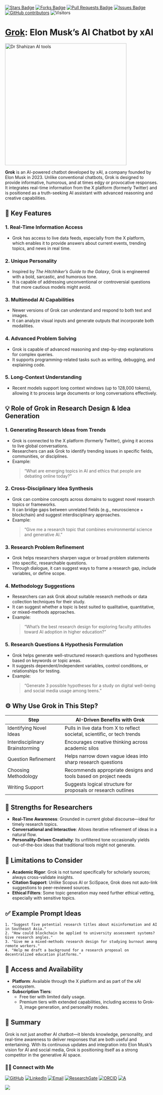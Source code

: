 <a href="https://github.com/drshahizan/short-course/stargazers"><img src="https://img.shields.io/github/stars/drshahizan/short-course" alt="Stars Badge"/></a>
<a href="https://github.com/drshahizan/short-course/network/members"><img src="https://img.shields.io/github/forks/drshahizan/short-course" alt="Forks Badge"/></a>
<a href="https://github.com/drshahizan/short-course/pulls"><img src="https://img.shields.io/github/issues-pr/drshahizan/short-course" alt="Pull Requests Badge"/></a>
<a href="https://github.com/drshahizan/short-course"><img src="https://img.shields.io/github/issues/drshahizan/short-course" alt="Issues Badge"/></a>
<a href="https://github.com/drshahizan/short-course/graphs/contributors"><img alt="GitHub contributors" src="https://img.shields.io/github/contributors/drshahizan/short-course?color=2b9348"></a>
![Visitors](https://api.visitorbadge.io/api/visitors?path=https%3A%2F%2Fgithub.com%2Fdrshahizan%2Fshort-course&labelColor=%23d9e3f0&countColor=%23697689&style=flat)
 
# [Grok](https://grok.com/): Elon Musk’s AI Chatbot by xAI
 
 <img src="https://opencv.org/wp-content/uploads/2025/02/1920x1080-1.jpg" alt="Dr Shahizan AI tools"  height="400">

**Grok** is an AI-powered chatbot developed by xAI, a company founded by Elon Musk in 2023. Unlike conventional chatbots, Grok is designed to provide informative, humorous, and at times edgy or provocative responses. It integrates real-time information from the X platform (formerly Twitter) and is positioned as a truth-seeking AI assistant with advanced reasoning and creative capabilities.

## 🧠 Key Features

### 1. Real-Time Information Access
- Grok has access to live data feeds, especially from the X platform, which enables it to provide answers about current events, trending topics, and news in real time.

### 2. Unique Personality
- Inspired by *The Hitchhiker’s Guide to the Galaxy*, Grok is engineered with a bold, sarcastic, and humorous tone.
- It is capable of addressing unconventional or controversial questions that more cautious models might avoid.

### 3. Multimodal AI Capabilities
- Newer versions of Grok can understand and respond to both text and images.
- It can analyze visual inputs and generate outputs that incorporate both modalities.

### 4. Advanced Problem Solving
- Grok is capable of advanced reasoning and step-by-step explanations for complex queries.
- It supports programming-related tasks such as writing, debugging, and explaining code.

### 5. Long-Context Understanding
- Recent models support long context windows (up to 128,000 tokens), allowing it to process large documents or long conversations effectively.

## 💡 Role of Grok in Research Design & Idea Generation

### 1. **Generating Research Ideas from Trends**
- Grok is connected to the X platform (formerly Twitter), giving it access to live global conversations.
- Researchers can ask Grok to identify trending issues in specific fields, communities, or disciplines.
- Example:  
  > “What are emerging topics in AI and ethics that people are debating online today?”

### 2. **Cross-Disciplinary Idea Synthesis**
- Grok can combine concepts across domains to suggest novel research topics or frameworks.
- It can bridge gaps between unrelated fields (e.g., neuroscience + blockchain) and suggest interdisciplinary approaches.
- Example:  
  > “Give me a research topic that combines environmental science and generative AI.”

### 3. **Research Problem Refinement**
- Grok helps researchers sharpen vague or broad problem statements into specific, researchable questions.
- Through dialogue, it can suggest ways to frame a research gap, include variables, or define scope.

### 4. **Methodology Suggestions**
- Researchers can ask Grok about suitable research methods or data collection techniques for their study.
- It can suggest whether a topic is best suited to qualitative, quantitative, or mixed-methods approaches.
- Example:  
  > “What’s the best research design for exploring faculty attitudes toward AI adoption in higher education?”

### 5. **Research Questions & Hypothesis Formulation**
- Grok helps generate well-structured research questions and hypotheses based on keywords or topic areas.
- It suggests dependent/independent variables, control conditions, or relationships for testing.
- Example:  
  > “Generate 3 possible hypotheses for a study on digital well-being and social media usage among teens.”

## ⚙️ Why Use Grok in This Step?

| Step                          | AI-Driven Benefits with Grok                                              |
|-------------------------------|--------------------------------------------------------------------------|
| Identifying Novel Ideas       | Pulls in live data from X to reflect societal, scientific, or tech trends |
| Interdisciplinary Brainstorming| Encourages creative thinking across academic silos                        |
| Question Refinement           | Helps narrow down vague ideas into sharp research questions               |
| Choosing Methodology          | Recommends appropriate designs and tools based on project needs           |
| Writing Support               | Suggests logical structure for proposals or research outlines             |

## 🚀 Strengths for Researchers

- **Real-Time Awareness**: Grounded in current global discourse—ideal for timely research topics.
- **Conversational and Interactive**: Allows iterative refinement of ideas in a natural flow.
- **Personality-Driven Creativity**: Its unfiltered tone occasionally yields out-of-the-box ideas that traditional tools might not generate.

## 📌 Limitations to Consider

- **Academic Rigor**: Grok is not tuned specifically for scholarly sources; always cross-validate insights.
- **Citation Support**: Unlike Scopus AI or SciSpace, Grok does not auto-link suggestions to peer-reviewed sources.
- **Ethical Filters**: Some topic generation may need further ethical vetting, especially with sensitive topics.

## ✅ Example Prompt Ideas

```text
1. "Suggest five potential research titles about misinformation and AI in Southeast Asia."
2. "How could blockchain be applied to university assessment systems? Give research angles."
3. "Give me a mixed-methods research design for studying burnout among remote workers."
4. "Help me draft a background for a research proposal on decentralized education platforms."
```

## 📱 Access and Availability

- **Platform**: Available through the X platform and as part of the xAI ecosystem.
- **Subscription Tiers**:
  - Free tier with limited daily usage.
  - Premium tiers with extended capabilities, including access to Grok-3, image generation, and personality modes.

## 🧭 Summary

Grok is not just another AI chatbot—it blends knowledge, personality, and real-time awareness to deliver responses that are both useful and entertaining. With its continuous updates and integration into Elon Musk’s vision for AI and social media, Grok is positioning itself as a strong competitor in the generative AI space.


### 🙌🏻 Connect with Me
<p align="left">
    <a href="https://github.com/drshahizan" target="_blank"><img alt="GitHub" src="https://img.shields.io/badge/-@drshahizan-181717?style=flat-square&logo=GitHub&logoColor=white"></a>
    <a href="https://www.linkedin.com/in/drshahizan" target="_blank"><img alt="LinkedIn" src="https://img.shields.io/badge/-drshahizan-blue?style=flat-square&logo=Linkedin&logoColor=white&link=https://www.linkedin.com/in/drshahizan/"></a>
    <a href="mailto:shahizan@utm.my" target="_blank"><img alt="Email" src="https://img.shields.io/badge/-shahizan@utm.my-c14438?style=flat-square&logo=Gmail&logoColor=white&link=mailto:shahizan@utm.my.com"></a>
    <a href="https://www.researchgate.net/profile/Mohd-Othman-28" target="_blank"><img alt="ResearchGate" src="https://img.shields.io/badge/-ResearchGate-00CCBB?style=flat-square&logo=ResearchGate&logoColor=white"></a>
    <a href="https://orcid.org/0000-0003-4261-1873" target="_blank"><img alt="ORCID" src="https://img.shields.io/badge/-ORCID-A6CE39?style=flat-square&logo=ORCID&logoColor=white"></a> 
 <a href="https://visitorbadge.io/status?path=https%3A%2F%2Fgithub.com%2Fdrshahizan" target="_blank"><img alt="A" src="https://api.visitorbadge.io/api/visitors?path=https%3A%2F%2Fgithub.com%2Fdrshahizan&labelColor=%23697689&countColor=%23555555&style=plastic"></a>
 
![](https://hit.yhype.me/github/profile?user_id=81284918)
</p>
